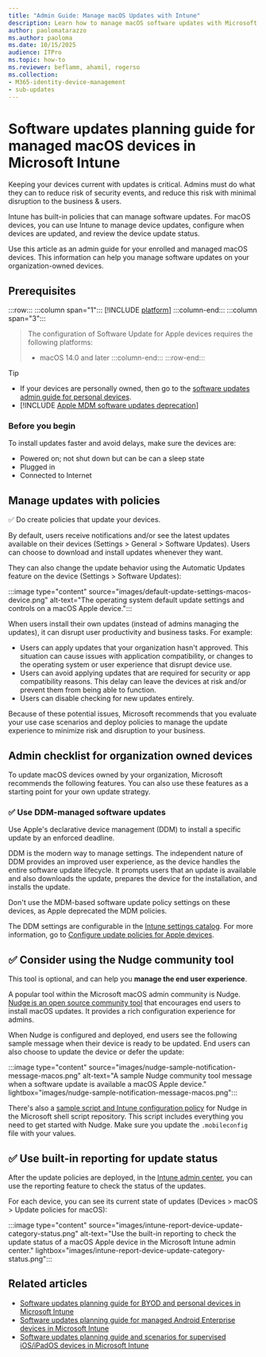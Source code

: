 ```yaml
---
title: "Admin Guide: Manage macOS Updates with Intune"
description: Learn how to manage macOS software updates with Microsoft Intune. Create policies, control update timing, and monitor update status for organization-owned devices.
author: paolomatarazzo
ms.author: paoloma
ms.date: 10/15/2025
audience: ITPro
ms.topic: how-to
ms.reviewer: beflamm, ahamil, rogerso
ms.collection:
- M365-identity-device-management
- sub-updates
---
```


# Software updates planning guide for managed macOS devices in Microsoft Intune

Keeping your devices current with updates is critical. Admins must do what they can to reduce risk of security events, and reduce this risk with minimal disruption to the business & users.

Intune has built-in policies that can manage software updates. For macOS devices, you can use Intune to manage device updates, configure when devices are updated, and review the device update status.

Use this article as an admin guide for your enrolled and managed macOS devices. This information can help you manage software updates on your organization-owned devices.

## Prerequisites

:::row:::
:::column span="1":::
[!INCLUDE [platform](../../../includes/requirements/platform.md)]
:::column-end:::
:::column span="3":::
> The configuration of Software Update for Apple devices requires the following platforms:
>
> - macOS 14.0 and later
:::column-end:::
:::row-end:::

> [!TIP]
>
> - If your devices are personally owned, then go to the [software updates admin guide for personal devices](../software-updates-guide-personal-byod.md).
> - [!INCLUDE [Apple MDM software updates deprecation](../../includes/apple-mdm-updates-deprecation.md)]

### Before you begin

To install updates faster and avoid delays, make sure the devices are:

- Powered on; not shut down but can be can a sleep state
- Plugged in
- Connected to Internet

## Manage updates with policies

✅ Do create policies that update your devices.

By default, users receive notifications and/or see the latest updates available on their devices (Settings > General > Software Updates). Users can choose to download and install updates whenever they want.

They can also change the update behavior using the Automatic Updates feature on the device (Settings > Software Updates):

:::image type="content" source="images/default-update-settings-macos-device.png" alt-text="The operating system default update settings and controls on a macOS Apple device.":::

When users install their own updates (instead of admins managing the updates), it can disrupt user productivity and business tasks. For example:

- Users can apply updates that your organization hasn't approved. This situation can cause issues with application compatibility, or changes to the operating system or user experience that disrupt device use.
- Users can avoid applying updates that are required for security or app compatibility reasons. This delay can leave the devices at risk and/or prevent them from being able to function.
- Users can disable checking for new updates entirely.

Because of these potential issues, Microsoft recommends that you evaluate your use case scenarios and deploy policies to manage the update experience to minimize risk and disruption to your business.

## Admin checklist for organization owned devices

To update macOS devices owned by your organization, Microsoft recommends the following features. You can also use these features as a starting point for your own update strategy.

### ✅ Use DDM-managed software updates

<!-- on macOS 14 and newer

On macOS 14 and newer devices,-->

Use Apple's declarative device management (DDM) to install a specific update by an enforced deadline.

DDM is the modern way to manage settings. The independent nature of DDM provides an improved user experience, as the device handles the entire software update lifecycle. It prompts users that an update is available and also downloads the update, prepares the device for the installation, and installs the update.

Don't use the MDM-based software update policy settings on these devices, as Apple deprecated the MDM policies.

The DDM settings are configurable in the [Intune settings catalog](../../configuration/settings-catalog.md). For more information, go to [Configure update policies for Apple devices](apple.md).

<!--
### ✅ Use MDM on macOS 13 and older

On macOS versions 13 and older, you can use Apple's MDM settings built-in to Intune. For these devices, you create two policies that work together to manage the update experience. The first policy manages when updates are installed, and the second policy manages how updates are installed.

#### Step 1 - Use a software update policy to manage when updates are installed

In a software update policy, you can manage when critical updates and firmware updates are installed. You can also manage how many times the user can defer an update before it's force installed. Depending on the settings you enter, users aren't prompted and don't need to be using the device when the updates are installed.

For most organizations, Microsoft recommends you configure the settings available in a [software update policy](software-updates-macos.md).

1. In the [Intune admin center](https://go.microsoft.com/fwlink/?linkid=2109431), go to **Devices > Apple updates > macOS update policies**.
1. Configure the following settings:

    - **Update policy behavior settings**

      - **Critical updates**: Install later
      - **Firmware updates**: Install later
      - **Configuration file updates**: Install later
      - **All other updates (OS, built-in apps)**: Install later
        - **Maximum user deferrals**: 5
        - **Priority**: High

      > [!NOTE]
      >
      > - On recent macOS builds, almost all updates show as **Configuration data files** or **All other updates**. The **All other updates** settings are mostly legacy updates for older builds of macOS.
      > - The time specified in these settings is used by the Intune service. The time isn't the local device time. Be aware of time differences when you configure a maintenance window, especially for a global environment.

    - **Update policy schedule settings**

      - **Schedule type**: Update at next check-in

      You can change the values to your preferred scheduled times. Some of the values might only affect minor updates, and not major updates.

For the specific steps, and more information on these settings & their values, go to [Manage macOS software update policies in Intune](software-updates-macos.md).

##### End user experience

With these settings, this policy locks these settings so users can't change them. The policy also:

1. Checks for updates each time the device checks in with the Intune service. If there are updates available, then they're automatically downloaded.

2. The device finds a time period when the device isn't being used.

    - If the device isn't being used, then the policy tries to automatically install the update.
    - If the device is being used, then end users can choose to install the update, or defer the installation up to five times. Be sure to encourage your end users to install updates when they're available.

    The following images show the prompts that end users can see when updates are available:

    :::image type="content" source="images/required-managed-update-sample-notification-macos.png" alt-text="The sample notification prompt for a required update on a macOS Apple device.":::

    :::image type="content" source="images/updates-available-sample-notification-macos.png" alt-text="The sample notification that an update is available on a macOS Apple device.":::

3. If end users use all the deferrals, then the update is force installed. For a forced installation, a restart doesn't prompt the end user, and could result in data loss.

#### Step 2 - Use a settings catalog policy to manage how updates are installed

The [Intune settings catalog](../../configuration/settings-catalog.md) includes settings to help manage software updates. In this step, you create a policy that:

- Configures the device to automatically install updates when they're available, including app updates.
- Prevents end users from disabling update checks.
- Configures the device to check for updates and prompt users regularly.

This settings catalog policy works with [Step 1 - Use a software update policy to manage when updates are installed](#step-1---use-a-software-update-policy-to-manage-when-updates-are-installed) (in this article). It makes sure the devices are checking for updates and prompting users to install them. End users still need to take action to finish the installation.

1. In the [Intune admin center](https://go.microsoft.com/fwlink/?linkid=2109431), go to **Devices > Manage devices > Configuration > Settings catalog > Software Update**.
1. Configure the following settings:

    - **Allow Pre Release Installation**: False
    - **Automatic Download**: True
    - **Automatically Install App Updates**: True
    - **Critical Update Install**: True
    - **Restrict Software Update Require Admin To Install**: False
    - **Config Data Install**: True
    - **Automatically Install MacOS Updates**: True
    - **Automatic Check Enabled**: True

For more information on the settings catalog, including how to create a settings catalog policy, go to [Use the settings catalog to configure settings](../../configuration/settings-catalog.md).

##### End user experience

This policy locks these settings so users can't change them. On the device, the software update settings are greyed out:

:::image type="content" source="images/update-settings-with-settings-catalog-policy-macos.png" alt-text="The software update settings are greyed out after the Intune settings catalog update policy applies to a macOS Apple device.":::

-->

## ✅ Consider using the Nudge community tool

This tool is optional, and can help you **manage the end user experience**.

A popular tool within the Microsoft macOS admin community is Nudge. [Nudge is an open source community tool](https://github.com/macadmins/nudge) that encourages end users to install macOS updates. It provides a rich configuration experience for admins.

When Nudge is configured and deployed, end users see the following sample message when their device is ready to be updated. End users can also choose to update the device or defer the update:

:::image type="content" source="images/nudge-sample-notification-message-macos.png" alt-text="A sample Nudge community tool message when a software update is available a macOS Apple device." lightbox="images/nudge-sample-notification-message-macos.png":::

There's also a [sample script and Intune configuration policy](https://github.com/microsoft/shell-intune-samples/tree/master/macOS/Apps/Nudge) for Nudge in the Microsoft shell script repository. This script includes everything you need to get started with Nudge. Make sure you update the `.mobileconfig` file with your values.

## ✅ Use built-in reporting for update status

After the update policies are deployed, in the [Intune admin center](https://go.microsoft.com/fwlink/?linkid=2109431), you can use the reporting feature to check the status of the updates.

For each device, you can see its current state of updates (Devices > macOS > Update policies for macOS):

:::image type="content" source="images/intune-report-device-update-category-status.png" alt-text="Use the built-in reporting to check the update status of a macOS Apple device in the Microsoft Intune admin center." lightbox="images/intune-report-device-update-category-status.png":::

## Related articles

- [Software updates planning guide for BYOD and personal devices in Microsoft Intune](../software-updates-guide-personal-byod.md)
- [Software updates planning guide for managed Android Enterprise devices in Microsoft Intune](../software-updates-guide-android.md)
- [Software updates planning guide and scenarios for supervised iOS/iPadOS devices in Microsoft Intune](software-updates-guide-ios-ipados.md)
